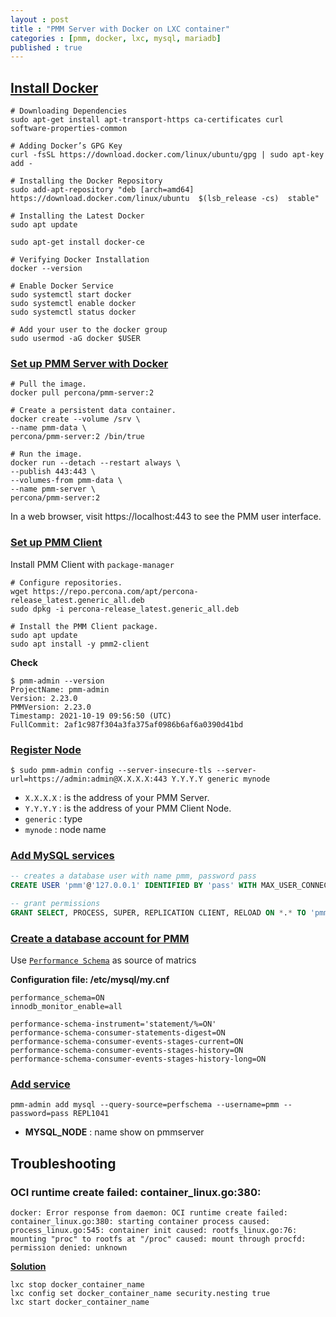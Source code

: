 ```yaml
---
layout : post
title : "PMM Server with Docker on LXC container"
categories : [pmm, docker, lxc, mysql, mariadb]
published : true
---
```

## [Install Docker](https://phoenixnap.com/kb/install-docker-on-ubuntu-20-04)

```shell
# Downloading Dependencies
sudo apt-get install apt-transport-https ca-certificates curl software-properties-common

# Adding Docker’s GPG Key
curl -fsSL https://download.docker.com/linux/ubuntu/gpg | sudo apt-key add -

# Installing the Docker Repository
sudo add-apt-repository "deb [arch=amd64] https://download.docker.com/linux/ubuntu  $(lsb_release -cs)  stable"

# Installing the Latest Docker
sudo apt update

sudo apt-get install docker-ce

# Verifying Docker Installation
docker --version

# Enable Docker Service 
sudo systemctl start docker
sudo systemctl enable docker
sudo systemctl status docker

# Add your user to the docker group
sudo usermod -aG docker $USER

```


### [Set up PMM Server with Docker](https://www.percona.com/doc/percona-monitoring-and-management/2.x/setting-up/server/docker.html)

```shell
# Pull the image.
docker pull percona/pmm-server:2

# Create a persistent data container.
docker create --volume /srv \
--name pmm-data \
percona/pmm-server:2 /bin/true

# Run the image.
docker run --detach --restart always \
--publish 443:443 \
--volumes-from pmm-data \
--name pmm-server \
percona/pmm-server:2
```

In a web browser, visit https://localhost:443 to see the PMM user interface.

### [Set up PMM Client](https://www.percona.com/doc/percona-monitoring-and-management/2.x/setting-up/client/index.html#package-manager)

Install PMM Client with `package-manager`

```shell
# Configure repositories.
wget https://repo.percona.com/apt/percona-release_latest.generic_all.deb
sudo dpkg -i percona-release_latest.generic_all.deb

# Install the PMM Client package.
sudo apt update
sudo apt install -y pmm2-client
```

**Check**
```shell
$ pmm-admin --version
ProjectName: pmm-admin
Version: 2.23.0
PMMVersion: 2.23.0
Timestamp: 2021-10-19 09:56:50 (UTC)
FullCommit: 2af1c987f304a3fa375af0986b6af6a0390d41bd
```

### [Register Node](https://www.percona.com/doc/percona-monitoring-and-management/2.x/setting-up/client/index.html#register)

```shell
$ sudo pmm-admin config --server-insecure-tls --server-url=https://admin:admin@X.X.X.X:443 Y.Y.Y.Y generic mynode
```
* `X.X.X.X` : is the address of your PMM Server.
* `Y.Y.Y.Y` : is the address of your PMM Client Node.
* `generic` : type
* `mynode` : node name

### [Add MySQL services](https://www.percona.com/doc/percona-monitoring-and-management/2.x/setting-up/client/mysql.html)

```sql
-- creates a database user with name pmm, password pass
CREATE USER 'pmm'@'127.0.0.1' IDENTIFIED BY 'pass' WITH MAX_USER_CONNECTIONS 10;

-- grant permissions 
GRANT SELECT, PROCESS, SUPER, REPLICATION CLIENT, RELOAD ON *.* TO 'pmm'@'127.0.0.1';
```

### [Create a database account for PMM](https://www.percona.com/doc/percona-monitoring-and-management/2.x/setting-up/client/mysql.html#create-a-database-account-for-pmm)
Use [`Performance Schema`](https://mariadb.com/kb/en/performance-schema-overview/) as source of matrics

**Configuration file: /etc/mysql/my.cnf**
```
performance_schema=ON
innodb_monitor_enable=all

performance-schema-instrument='statement/%=ON'
performance-schema-consumer-statements-digest=ON
performance-schema-consumer-events-stages-current=ON
performance-schema-consumer-events-stages-history=ON
performance-schema-consumer-events-stages-history-long=ON
```
### [Add service](https://www.percona.com/doc/percona-monitoring-and-management/2.x/setting-up/client/mysql.html#add-service)

```shell
pmm-admin add mysql --query-source=perfschema --username=pmm --password=pass REPL1041
```
* **MYSQL_NODE** : name show on pmmserver

## Troubleshooting

### OCI runtime create failed: container_linux.go:380:

```
docker: Error response from daemon: OCI runtime create failed: container_linux.go:380: starting container process caused: process_linux.go:545: container init caused: rootfs_linux.go:76: mounting "proc" to rootfs at "/proc" caused: mount through procfd: permission denied: unknown
```

**[Solution](https://stackoverflow.com/questions/46645910/docker-rootfs-linux-go-permission-denied-when-mounting-proc)**

```
lxc stop docker_container_name
lxc config set docker_container_name security.nesting true
lxc start docker_container_name
```
